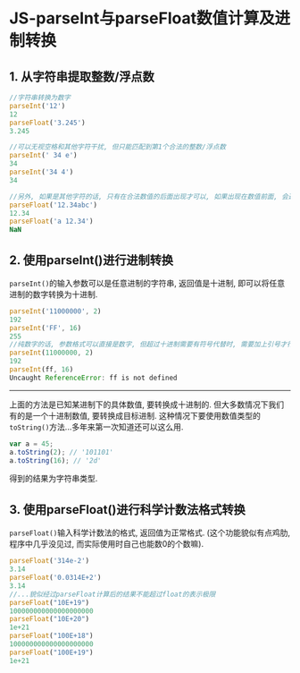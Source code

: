 # JS-parseInt与parseFloat数值计算及进制转换

## 1. 从字符串提取整数/浮点数

```js
//字符串转换为数字
parseInt('12')
12
parseFloat('3.245')
3.245

//可以无视空格和其他字符干扰, 但只能匹配到第1个合法的整数/浮点数
parseInt(' 34 e')
34
parseInt('34 4')
34

//另外, 如果是其他字符的话, 只有在合法数值的后面出现才可以, 如果出现在数值前面, 会返回NaN
parseFloat('12.34abc')
12.34
parseFloat('a 12.34')
NaN
```

## 2. 使用parseInt()进行进制转换

`parseInt()`的输入参数可以是任意进制的字符串, 返回值是十进制, 即可以将任意进制的数字转换为十进制.

```js
parseInt('11000000', 2)
192
parseInt('FF', 16)
255
//纯数字的话, 参数格式可以直接是数字, 但超过十进制需要有符号代替时, 需要加上引号才行, 否则会报错
parseInt(11000000, 2)
192
parseInt(ff, 16)
Uncaught ReferenceError: ff is not defined
```

------

上面的方法是已知某进制下的具体数值, 要转换成十进制的. 但大多数情况下我们有的是一个十进制数值, 要转换成目标进制. 这种情况下要使用数值类型的`toString()`方法...多年来第一次知道还可以这么用.

```js
var a = 45;
a.toString(2); // '101101'
a.toString(16); // '2d'
```

得到的结果为字符串类型.

## 3. 使用parseFloat()进行科学计数法格式转换

`parseFloat()`输入科学计数法的格式, 返回值为正常格式. (这个功能貌似有点鸡肋, 程序中几乎没见过, 而实际使用时自己也能数0的个数嘛).

```js
parseFloat('314e-2')
3.14
parseFloat('0.0314E+2')
3.14
//...貌似经过parseFloat计算后的结果不能超过float的表示极限
parseFloat("10E+19")
100000000000000000000
parseFloat("10E+20")
1e+21
parseFloat("100E+18")
100000000000000000000
parseFloat("100E+19")
1e+21
```
